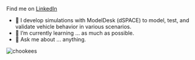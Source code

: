 

Find me on [LinkedIn](https://www.linkedin.com/in/artur-bobb-4b333b266/)
- 🔭 I develop simulations with ModelDesk (dSPACE) to model, test, and validate vehicle behavior in various scenarios.
- 🌱 I’m currently learning ... as much as possible.
- 💬 Ask me about ... anything.
<img align="left" src="https://komarev.com/ghpvc/?username=chookees" alt="chookees" />
